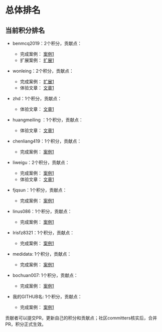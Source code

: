 # 总体排名

## 当前积分排名
* benmcq2019：2个积分，贡献点：
     * 完成案例：
         [案例1](https://github.com/huaweicloud/ModelArts-Lab/issues/6)
     * 扩展案例：
         [扩展1](https://github.com/huaweicloud/ModelArts-Lab/issues/21)

* wonleing：2个积分，贡献点：
     * 完成案例：
         [扩展1](https://github.com/huaweicloud/ModelArts-Lab/issues/8)
     * 体验文章：
         [文章1](https://github.com/huaweicloud/ModelArts-Lab/tree/master/contrib/Leon_number_recognize)

* zhd：1个积分，贡献点：
     * 体验文章：
         [文章1](https://github.com/huaweicloud/ModelArts-Lab/tree/master/docs/Postman测试)

* huangmeiling ：1个积分，贡献点：
    * 体验文章：
         [文章1](https://github.com/huaweicloud/ModelArts-Lab/wiki/%E4%B8%80%E4%BD%8D%E4%BA%92%E8%81%94%E7%BD%919%E5%B9%B4AI%E5%BC%80%E5%8F%91%E8%80%85%E7%9A%84ModelArts%E5%BC%80%E5%8F%91%E5%AE%9E%E8%B7%B5)

* chenliang419：1个积分，贡献点：
     * 完成案例：
         [案例1](https://github.com/huaweicloud/ModelArts-Lab/issues/49#issuecomment-502063252)

* liweigu：2个积分，贡献点：
     * 完成案例：
         [案例1](https://github.com/huaweicloud/ModelArts-Lab/issues/49#issuecomment-502262658)
    * 体验文章：
         [文章1](https://github.com/huaweicloud/ModelArts-Lab/blob/master/docs/%E5%AD%A6%E4%B9%A0%E5%BF%83%E5%BE%97/Lab%20AI%E5%AE%9E%E6%88%98%E8%90%A5/%E5%9B%BE%E5%83%8F%E5%88%86%E7%B1%BB%E4%B8%93%E5%9C%BA-liweigu.md)

* fjqsun：1个积分，贡献点：
     * 完成案例：
         [案例1](https://github.com/huaweicloud/ModelArts-Lab/issues/49#issuecomment-502333865)

* linus086：1个积分，贡献点：
     * 完成案例：
         [案例1](https://github.com/huaweicloud/ModelArts-Lab/issues/49#issuecomment-502125892)

* Irisfz8321：1个积分，贡献点：
     * 完成案例：
         [案例1](https://github.com/huaweicloud/ModelArts-Lab/issues/49#issuecomment-502367102)

* medidata: 1个积分，贡献点：
     * 完成案例：
         [案例1](https://github.com/huaweicloud/ModelArts-Lab/issues/49#issuecomment-502622661)

* bochuan007: 1个积分，贡献点：
     * 完成案例：
         [案例1](https://github.com/huaweicloud/ModelArts-Lab/issues/49#issuecomment-502328274)

* 我的GITHUB名: 1个积分，贡献点：
     * 完成案例：
         [案例1](我的案例链接)

贡献者可以提交PR，更新自己的积分和贡献点；社区committers核实后，合并PR，积分正式生效。
